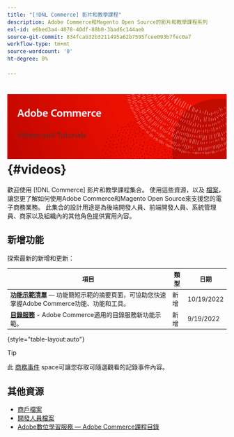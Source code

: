 ```yaml
---
title: "[!DNL Commerce] 影片和教學課程"
description: Adobe Commerce和Magento Open Source的影片和教學課程系列
exl-id: e6bed3a4-4078-40df-88b0-3bad6c144aeb
source-git-commit: 834fcab32b3211495a62b7595fcee093b7fec0a7
workflow-type: tm+mt
source-wordcount: '0'
ht-degree: 0%

---
```


# <!-- use banner as heading -->![商務影片和Tutorials](../assets/banner-videos-home.png) {#videos}

歡迎使用 [!DNL Commerce] 影片和教學課程集合。 使用這些資源，以及 [檔案](https://experienceleague.adobe.com/docs/commerce.html)，讓您更了解如何使用Adobe Commerce和Magento Open Source來支援您的電子商務業務。 此集合的設計用途是為後端開發人員、前端開發人員、系統管理員、商家以及組織內的其他角色提供實用內容。

## 新增功能

探索最新的新增和更新：

| 項目 | 類型 | 日期 |
| ---- | ---- | ---- |
| **[功能示範清單](feature-demos.md)**  — 功能簡短示範的摘要頁面，可協助您快速掌握Adobe Commerce功能、功能和工具。 | 新增 | 10/19/2022 |
| **[目錄服務](./merchant/catalog-service.md)** - Adobe Commerce適用的目錄服務新功能示範。 | 新增 | 9/19/2022 |

{style=&quot;table-layout:auto&quot;}

>[!TIP]
>
>此 [商務事件](https://experienceleague.adobe.com/docs/commerce-events/events/overview.html) space可讓您存取可隨選觀看的記錄事件內容。

## 其他資源

- [商戶檔案](https://experienceleague.adobe.com/docs/commerce-admin/user-guides/home.html)
- [開發人員檔案](https://devdocs.magento.com/)
- [Adobe數位學習服務 — Adobe Commerce課程目錄](https://learning.adobe.com/catalog.html?solution=Adobe%20Commerce)
